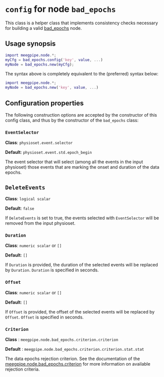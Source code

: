 `config` for node `bad_epochs`
======

This class is a helper class that implements consistency checks
necessary for building a valid [bad_epochs][bad_epochs] node. 

[bad_epochs]: ./README.md


## Usage synopsis

````matlab
import meegpipe.node.*;
myCfg = bad_epochs.config('key', value, ...)
myNode = bad_epochs.new(myCfg);
````

The syntax above is completely equivalent to the (preferred) syntax below:

````matlab
import meegpipe.node.*;
myNode = bad_epochs.new('key', value, ...)
````


## Configuration properties

The following construction options are accepted by the constructor of 
this config class, and thus by the constructor of the `bad_epochs`
class:


### `EventSelector`

__Class__: `physioset.event.selector`

__Default__: `physioset.event.std.epoch_begin`

The event selector that will select (among all the events in the input 
physioset) those events that are marking the onset and duration of the 
data epochs. 


## `DeleteEvents`

__Class__: `logical scalar`

__Default__: `false`

If `DeleteEvents` is set to true, the events selected with `EventSelector`
will be removed from the input physioset. 


### `Duration`

__Class__: `numeric scalar` or `[]`

__Default__: `[]`

If `Duration` is provided, the duration of the selected events will be 
replaced by `Duration`. `Duration` is specified in seconds.


### `Offset`

__Class__: `numeric scalar` or `[]`

__Default__: `[]`

If `Offset` is provided, the offset of the selected events will be 
replaced by `Offset`. `Offset` is specified in seconds.


### `Criterion`

__Class__ : `meegpipe.node.bad_epochs.criterion.criterion`

__Default__ : `meegpipe.node.bad_epochs.criterion.criterion.stat.stat`
		  
The data epochs rejection criterion. See the documentation of the
[meegpipe.node.bad_epochs.criterion][crit-pkg] for more information on
available rejection criteria.

[crit-pkg]: ./+criterion/README.md
